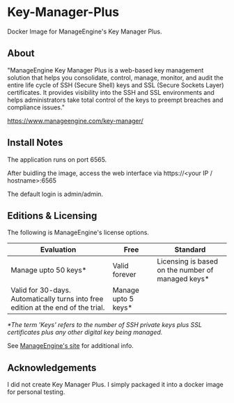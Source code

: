# Key-Manager-Plus
Docker Image for ManageEngine's Key Manager Plus.

## About
"ManageEngine Key Manager Plus is a web-based key management solution that helps you consolidate, control, manage, monitor, and audit the entire life cycle of SSH (Secure Shell) keys and SSL (Secure Sockets Layer) certificates. It provides visibility into the SSH and SSL environments and helps administrators take total control of the keys to preempt breaches and compliance issues."

https://www.manageengine.com/key-manager/

## Install Notes
The application runs on port 6565.

After buidling the image, access the web interface via https://<your IP / hostname>:6565

The default login is admin/admin.

## Editions & Licensing
The following is ManageEngine's license options.

Evaluation | Free | Standard
--- | --- | ---
Manage upto 50 keys*  | Valid forever  |  Licensing is based on the number of managed keys*
Valid for 30-days. Automatically turns into free edition at the end of the trial. |  Manage upto 5 keys* | 

_*The term 'Keys' refers to the number of SSH private keys plus SSL certificates plus any other digital key being managed._

See [ManageEngine's site](https://www.manageengine.com/key-manager/) for additional info.

## Acknowledgements
I did not create Key Manager Plus. I simply packaged it into a docker image for personal testing.
